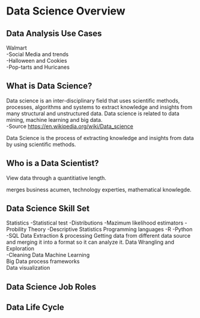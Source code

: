# Data Science Overview    

## Data Analysis Use Cases
Walmart  
-Social Media and trends  
-Halloween and Cookies  
-Pop-tarts and Huricanes  

## What is Data Science?    
Data science is an inter-disciplinary field that uses scientific methods, processes, algorithms and systems to extract knowledge and insights from many structural and unstructured data. Data science is related to data mining, machine learning and big data.  
-Source https://en.wikipedia.org/wiki/Data_science

Data Science is the process of extracting knowledge and insights from data by using scientific methods.
 
## Who is a Data Scientist? 
View data through a quantitiative length.

merges business acumen, technology experties, mathematical knowlegde.   

## Data Science Skill Set 
Statistics 
    -Statistical test 
    -Distributions
    -Mazimum likelihood estimators
    -Probility Theory
    -Descriptive Statistics
Programming languages 
    -R
    -Python
    -SQL 
Data Extraction & processing
    Getting data from different data source and merging it into a format so it can analyze it. 
Data Wrangling and Exploration  
    -Cleaning Data
Machine Learning  
Big Data process frameworks  
Data visualization  
   
## Data Science Job Roles    
## Data Life Cycle    